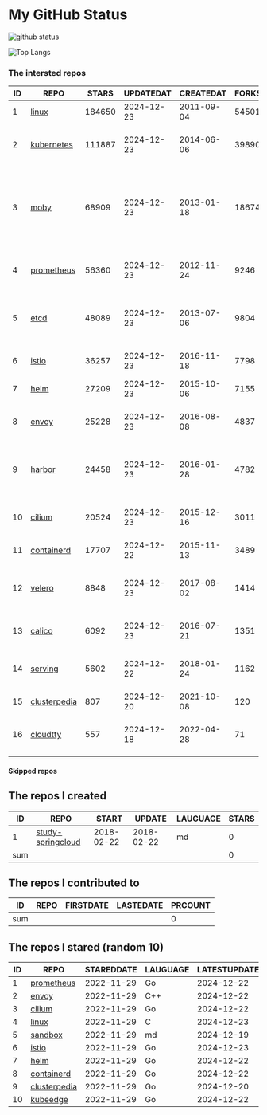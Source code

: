 # My GitHub Status

<img src="https://github-readme-stats-1.yihong0618.vercel.app/api?username=daoqingniu&show_icons=true&&&hide_title=true&count_private=true" alt="github status" />

![Top Langs](https://github-readme-stats-1.yihong0618.vercel.app/api/top-langs/?username=daoqingniu&layout=compact)

<!--START_SECTION:github_repos-->
### The intersted repos
| ID |                              REPO                               | STARS  | UPDATEDAT  | CREATEDAT  | FORKSCOUNT |                                                DESCRIPTIONS                                                |
|----|-----------------------------------------------------------------|--------|------------|------------|------------|------------------------------------------------------------------------------------------------------------|
|  1 | [linux](https://github.com/torvalds/linux)                      | 184650 | 2024-12-23 | 2011-09-04 |      54501 | Linux kernel source tree                                                                                   |
|  2 | [kubernetes](https://github.com/kubernetes/kubernetes)          | 111887 | 2024-12-23 | 2014-06-06 |      39890 | Production-Grade Container Scheduling and Management                                                       |
|  3 | [moby](https://github.com/moby/moby)                            |  68909 | 2024-12-23 | 2013-01-18 |      18674 | The Moby Project - a collaborative project for the container ecosystem to assemble container-based systems |
|  4 | [prometheus](https://github.com/prometheus/prometheus)          |  56360 | 2024-12-23 | 2012-11-24 |       9246 | The Prometheus monitoring system and time series database.                                                 |
|  5 | [etcd](https://github.com/etcd-io/etcd)                         |  48089 | 2024-12-23 | 2013-07-06 |       9804 | Distributed reliable key-value store for the most critical data of a distributed system                    |
|  6 | [istio](https://github.com/istio/istio)                         |  36257 | 2024-12-23 | 2016-11-18 |       7798 | Connect, secure, control, and observe services.                                                            |
|  7 | [helm](https://github.com/helm/helm)                            |  27209 | 2024-12-23 | 2015-10-06 |       7155 | The Kubernetes Package Manager                                                                             |
|  8 | [envoy](https://github.com/envoyproxy/envoy)                    |  25228 | 2024-12-23 | 2016-08-08 |       4837 | Cloud-native high-performance edge/middle/service proxy                                                    |
|  9 | [harbor](https://github.com/goharbor/harbor)                    |  24458 | 2024-12-23 | 2016-01-28 |       4782 | An open source trusted cloud native registry project that stores, signs, and scans content.                |
| 10 | [cilium](https://github.com/cilium/cilium)                      |  20524 | 2024-12-23 | 2015-12-16 |       3011 | eBPF-based Networking, Security, and Observability                                                         |
| 11 | [containerd](https://github.com/containerd/containerd)          |  17707 | 2024-12-22 | 2015-11-13 |       3489 | An open and reliable container runtime                                                                     |
| 12 | [velero](https://github.com/vmware-tanzu/velero)                |   8848 | 2024-12-23 | 2017-08-02 |       1414 | Backup and migrate Kubernetes applications and their persistent volumes                                    |
| 13 | [calico](https://github.com/projectcalico/calico)               |   6092 | 2024-12-23 | 2016-07-21 |       1351 | Cloud native networking and network security                                                               |
| 14 | [serving](https://github.com/knative/serving)                   |   5602 | 2024-12-22 | 2018-01-24 |       1162 | Kubernetes-based, scale-to-zero, request-driven compute                                                    |
| 15 | [clusterpedia](https://github.com/clusterpedia-io/clusterpedia) |    807 | 2024-12-20 | 2021-10-08 |        120 | The Encyclopedia of Kubernetes clusters                                                                    |
| 16 | [cloudtty](https://github.com/cloudtty/cloudtty)                |    557 | 2024-12-18 | 2022-04-28 |         71 | A Friendly Kubernetes CloudShell (Web Terminal) !                                                          |



#### Skipped repos
<!--END_SECTION:github_repos-->

<!--START_SECTION:my_github-->
## The repos I created
| ID  |                                 REPO                                 |   START    |   UPDATE   | LAUGUAGE | STARS |
|-----|----------------------------------------------------------------------|------------|------------|----------|-------|
|   1 | [study-springcloud](https://github.com/daoqingniu/study-springcloud) | 2018-02-22 | 2018-02-22 | md       |     0 |
| sum |                                                                      |            |            |          |     0 |

## The repos I contributed to
| ID  | REPO | FIRSTDATE | LASTEDATE | PRCOUNT |
|-----|------|-----------|-----------|---------|
| sum |      |           |           |       0 |

## The repos I stared (random 10)
| ID |                              REPO                               | STAREDDATE | LAUGUAGE | LATESTUPDATE |
|----|-----------------------------------------------------------------|------------|----------|--------------|
|  1 | [prometheus](https://github.com/prometheus/prometheus)          | 2022-11-29 | Go       | 2024-12-22   |
|  2 | [envoy](https://github.com/envoyproxy/envoy)                    | 2022-11-29 | C++      | 2024-12-22   |
|  3 | [cilium](https://github.com/cilium/cilium)                      | 2022-11-29 | Go       | 2024-12-22   |
|  4 | [linux](https://github.com/torvalds/linux)                      | 2022-11-29 | C        | 2024-12-23   |
|  5 | [sandbox](https://github.com/cncf/sandbox)                      | 2022-11-29 | md       | 2024-12-19   |
|  6 | [istio](https://github.com/istio/istio)                         | 2022-11-29 | Go       | 2024-12-23   |
|  7 | [helm](https://github.com/helm/helm)                            | 2022-11-29 | Go       | 2024-12-22   |
|  8 | [containerd](https://github.com/containerd/containerd)          | 2022-11-29 | Go       | 2024-12-22   |
|  9 | [clusterpedia](https://github.com/clusterpedia-io/clusterpedia) | 2022-11-29 | Go       | 2024-12-20   |
| 10 | [kubeedge](https://github.com/kubeedge/kubeedge)                | 2022-11-29 | Go       | 2024-12-22   |

<!--END_SECTION:my_github-->
